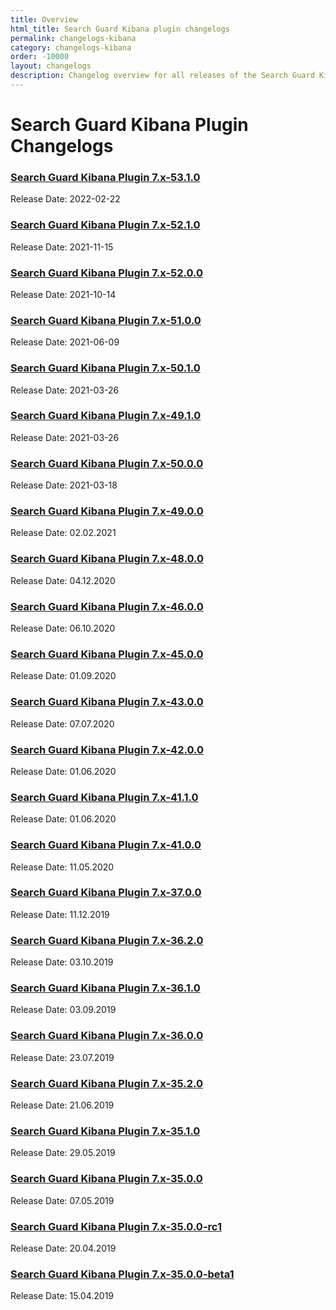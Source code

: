 ```yaml
---
title: Overview
html_title: Search Guard Kibana plugin changelogs
permalink: changelogs-kibana
category: changelogs-kibana
order: -10000
layout: changelogs
description: Changelog overview for all releases of the Search Guard Kibana Plugin that adds access control and session management.
---
```


<!---
Copyright 2020 floragunn GmbH
-->

# Search Guard Kibana Plugin Changelogs

### [Search Guard Kibana Plugin 7.x-53.1.0](changelog_kibana_7_x_53_0_0.md)

Release Date: 2022-02-22

### [Search Guard Kibana Plugin 7.x-52.1.0](changelog_kibana_7_x_52_1_0.md)

Release Date: 2021-11-15

### [Search Guard Kibana Plugin 7.x-52.0.0](changelog_kibana_7_x_52_0_0.md)

Release Date: 2021-10-14

### [Search Guard Kibana Plugin 7.x-51.0.0](changelog_kibana_7_x_51_0_0.md)

Release Date: 2021-06-09

### [Search Guard Kibana Plugin 7.x-50.1.0](changelog_kibana_7_x_50_1_0.md)

Release Date: 2021-03-26

### [Search Guard Kibana Plugin 7.x-49.1.0](changelog_kibana_7_x_49_1_0.md)

Release Date: 2021-03-26

### [Search Guard Kibana Plugin 7.x-50.0.0](changelog_kibana_7_x_50_0_0.md)

Release Date: 2021-03-18

### [Search Guard Kibana Plugin 7.x-49.0.0](changelog_kibana_7_x_49_0_0.md)

Release Date: 02.02.2021

### [Search Guard Kibana Plugin 7.x-48.0.0](changelog_kibana_7_x_48_0_0.md)

Release Date: 04.12.2020

### [Search Guard Kibana Plugin 7.x-46.0.0](changelog_kibana_7_x_46_0_0.md)

Release Date: 06.10.2020

### [Search Guard Kibana Plugin 7.x-45.0.0](changelog_kibana_7_x_45_0_0.md)

Release Date: 01.09.2020

### [Search Guard Kibana Plugin 7.x-43.0.0](changelog_kibana_7_x_43_0_0.md)

Release Date: 07.07.2020

### [Search Guard Kibana Plugin 7.x-42.0.0](changelog_kibana_7_x_42_0_0.md)

Release Date: 01.06.2020

### [Search Guard Kibana Plugin 7.x-41.1.0](changelog_kibana_7_x_41_1_0.md)

Release Date: 01.06.2020

### [Search Guard Kibana Plugin 7.x-41.0.0](changelog_kibana_7_x_41_0_0.md)

Release Date: 11.05.2020

### [Search Guard Kibana Plugin 7.x-37.0.0](changelog_kibana_7_x_37_0_0.md)

Release Date: 11.12.2019

### [Search Guard Kibana Plugin 7.x-36.2.0](changelog_kibana_7_x_36_2_0.md)

Release Date: 03.10.2019

### [Search Guard Kibana Plugin 7.x-36.1.0](changelog_kibana_7_x_36_1_0.md)

Release Date: 03.09.2019

### [Search Guard Kibana Plugin 7.x-36.0.0](changelog_kibana_7_x_36_0_0.md)

Release Date: 23.07.2019

### [Search Guard Kibana Plugin 7.x-35.2.0](changelog_kibana_7_x_35_2_0.md)

Release Date: 21.06.2019

### [Search Guard Kibana Plugin 7.x-35.1.0](changelog_kibana_7_x_35_1_0.md)

Release Date: 29.05.2019


### [Search Guard Kibana Plugin 7.x-35.0.0](changelog_kibana_7_x_35_0_0.md)

Release Date: 07.05.2019

### [Search Guard Kibana Plugin 7.x-35.0.0-rc1](changelog_kibana_7_x_35_0_0_rc1.md)

Release Date: 20.04.2019

### [Search Guard Kibana Plugin 7.x-35.0.0-beta1](changelog_kibana_7_x_35_0_0_beta1.md)

Release Date: 15.04.2019

